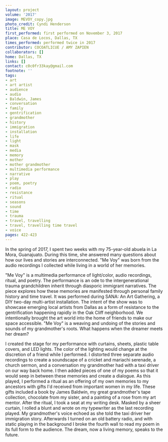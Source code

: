 ```yaml
---
layout: project
volume: '2017'
image: MEVOY_copy.jpg
photo_credit: Cyndi Henderson
title: ME VOY
first_performed: first performed on November 3, 2017
place: Casa de Locos, Dallas, TX
times_performed: performed twice in 2017
contributor: COCOATLICUE / AMY ZAPIEN
collaborators: []
home: Dallas, TX
links: []
contact: c0c0fr33kay@gmail.com
footnote: ''
tags:
- art
- art artist
- audience
- audio
- Baldwin, James
- conversation
- family
- gentrification
- grandmother
- history
- immigration
- installation
- life
- light
- mask
- media
- memory
- mother
- mother grandmother
- multimedia performance
- narrative
- play
- poem, poetry
- radio
- resistance
- ritual
- seasons
- sound
- time
- trauma
- travel, travelling
- travel, travelling time travel
- voice
pages: 422-423
---
```


In the spring of 2017, I spent two weeks with my 75-year-old abuela in La Mora, Guanajuato. During this time, she answered many questions about how our lives and stories are interconnected. "Me Voy" was born from the audio recordings I collected while living in a world of her memories.

"Me Voy" is a multimedia performance of light/color, audio recordings, ritual, and poetry. The performance is an ode to the intergenerational trauma grandchildren inherit through diasporic immigrant narratives. The piece explores how these memories are manifested through personal family history and time travel. It was performed during SANA: An Art Gathering, a DIY two-day multi-artist installation. The intent of the show was to showcase emerging local artists from Dallas as a form of resistance to the gentrification happening rapidly in the Oak Cliff neighborhood. We intentionally brought the art world into the home of friends to make our space accessible. "Me Voy" is a weaving and undoing of the stories and sounds of my grandmother's roots. What happens when the dreamer meets her dream?

I created the stage for my performance with curtains, sheets, plastic table covers, and LED lights. The color of the lighting would change at the discretion of a friend while I performed. I distorted three separate audio recordings to create a soundscape of a cricket and mariachi serenade, a church sermon, and a conversation my grandmother had with a taxi driver on our way back home. I then added pieces of one of my poems so that it would seep in between these memories and create a dialogue. As this played, I performed a ritual as an offering of my own memories to my ancestors with gifts I'd received from important women in my life. These gifts included a book by James Baldwin, my great grandmother's tape collection, chocolate from my sister, and a painting of a rose from my art mentor. After the ritual, I took a seat at my writing desk. Masked by a sheer curtain, I rolled a blunt and wrote on my typewriter as the last recording played. My grandmother's voice echoed as she told the taxi driver her immigration story. Afterwards I turned on an old battery radio, and with static playing in the background I broke the fourth wall to read my poem in its full form to the audience. The dream, now a living memory, speaks to the future.

